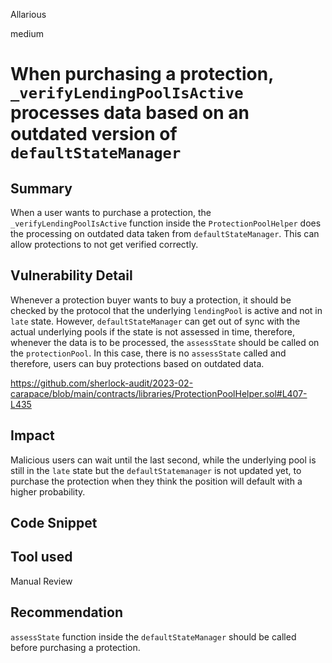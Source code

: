 Allarious

medium

# When purchasing a protection, `_verifyLendingPoolIsActive` processes data based on an outdated version of `defaultStateManager`

## Summary
When a user wants to purchase a protection, the `_verifyLendingPoolIsActive` function inside the `ProtectionPoolHelper` does the processing on outdated data taken from `defaultStateManager`. This can allow protections to not get verified correctly.

## Vulnerability Detail
Whenever a protection buyer wants to buy a protection, it should be checked by the protocol that the underlying `lendingPool` is active and not in `late` state. However, `defaultStateManager` can get out of sync with the actual underlying pools if the state is not assessed in time, therefore, whenever the data is to be processed, the `assessState` should be called on the `protectionPool`. In this case, there is no `assessState` called and therefore, users can buy protections based on outdated data.

https://github.com/sherlock-audit/2023-02-carapace/blob/main/contracts/libraries/ProtectionPoolHelper.sol#L407-L435

## Impact
Malicious users can wait until the last second, while the underlying pool is still in the `late` state but the `defaultStatemanager` is not updated yet, to purchase the protection when they think the position will default with a higher probability.

## Code Snippet

## Tool used

Manual Review

## Recommendation
`assessState` function inside the `defaultStateManager` should be called before purchasing a protection.